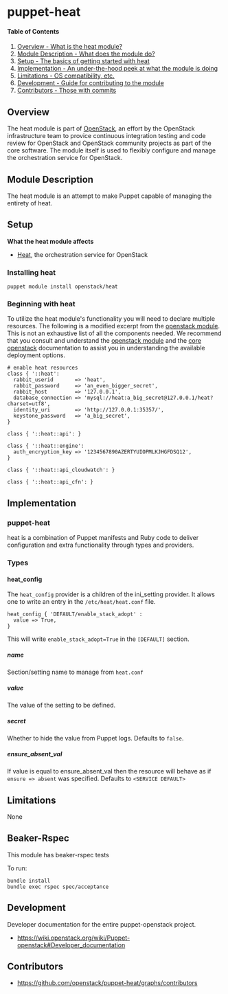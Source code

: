 puppet-heat
=============

#### Table of Contents

1. [Overview - What is the heat module?](#overview)
2. [Module Description - What does the module do?](#module-description)
3. [Setup - The basics of getting started with heat](#setup)
4. [Implementation - An under-the-hood peek at what the module is doing](#implementation)
5. [Limitations - OS compatibility, etc.](#limitations)
6. [Development - Guide for contributing to the module](#development)
7. [Contributors - Those with commits](#contributors)

Overview
--------

The heat module is part of [OpenStack](https://github.com/openstack), an effort by the
OpenStack infrastructure team to provice continuous integration testing and code review for
OpenStack and OpenStack community projects as part of the core software. The module itself
is used to flexibly configure and manage the orchestration service for OpenStack.

Module Description
------------------

The heat module is an attempt to make Puppet capable of managing the entirety of heat.

Setup
-----

**What the heat module affects**

* [Heat](https://wiki.openstack.org/wiki/Heat), the orchestration service for OpenStack

### Installing heat

    puppet module install openstack/heat

### Beginning with heat

To utilize the heat module's functionality you will need to declare multiple resources.
The following is a modified excerpt from the [openstack module](httpd://github.com/stackforge/puppet-openstack).
This is not an exhaustive list of all the components needed. We recommend that you consult and understand the
[openstack module](https://github.com/stackforge/puppet-openstack) and the [core openstack](http://docs.openstack.org)
documentation to assist you in understanding the available deployment options.

```puppet
# enable heat resources
class { '::heat':
  rabbit_userid       => 'heat',
  rabbit_password     => 'an_even_bigger_secret',
  rabbit_host         => '127.0.0.1',
  database_connection => 'mysql://heat:a_big_secret@127.0.0.1/heat?charset=utf8',
  identity_uri        => 'http://127.0.0.1:35357/',
  keystone_password   => 'a_big_secret',
}

class { '::heat::api': }

class { '::heat::engine':
  auth_encryption_key => '1234567890AZERTYUIOPMLKJHGFDSQ12',
}

class { '::heat::api_cloudwatch': }

class { '::heat::api_cfn': }
```

Implementation
--------------

### puppet-heat

heat is a combination of Puppet manifests and Ruby code to deliver configuration and
extra functionality through types and providers.

### Types

#### heat_config

The `heat_config` provider is a children of the ini_setting provider. It allows one to write an entry in the `/etc/heat/heat.conf` file.

```puppet
heat_config { 'DEFAULT/enable_stack_adopt' :
  value => True,
}
```

This will write `enable_stack_adopt=True` in the `[DEFAULT]` section.

##### name

Section/setting name to manage from `heat.conf`

##### value

The value of the setting to be defined.

##### secret

Whether to hide the value from Puppet logs. Defaults to `false`.

##### ensure_absent_val

If value is equal to ensure_absent_val then the resource will behave as if `ensure => absent` was specified. Defaults to `<SERVICE DEFAULT>`

Limitations
-----------

None

Beaker-Rspec
------------

This module has beaker-rspec tests

To run:

```shell
bundle install
bundle exec rspec spec/acceptance
```

Development
-----------

Developer documentation for the entire puppet-openstack project.

* https://wiki.openstack.org/wiki/Puppet-openstack#Developer_documentation

Contributors
------------

* https://github.com/openstack/puppet-heat/graphs/contributors
